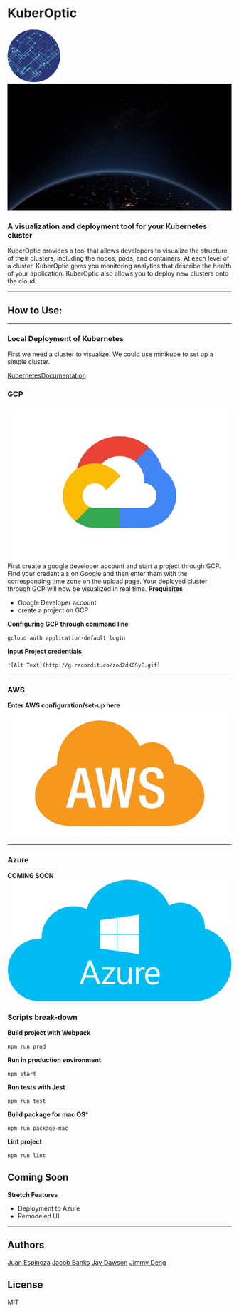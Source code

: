 # KuberOptic
![](src/client/assets/credsPage/kub.png)
![](src/client/assets/credsPage/kubernatiGif.gif)
### A visualization and deployment tool for your Kubernetes cluster
KuberOptic provides a tool that allows developers to visualize the structure of their clusters, including the nodes, pods, and containers. At each level of a cluster, KuberOptic gives you monitoring analytics that describe the health of your application. KuberOptic also allows you to deploy new clusters onto the cloud.

***
## How to Use:
***
### Local Deployment of Kubernetes
First we need a cluster to visualize. We could use minikube to set up a simple cluster.

[KubernetesDocumentation](https://kubernetes.io/docs/tasks/tools/install-minikube/)
### GCP
![](src/client/assets/credsPage/google.png)
First create a google developer account and start a project through GCP. Find your credentials on Google and then enter them with the corresponding time zone on the upload page. Your deployed cluster through GCP will now be visualized in real time.
**Prequisites**
- Google Developer account
- create a project on GCP

**Configuring GCP through command line**
```
gcloud auth application-default login
```
**Input Project credentials**
```
![Alt Text](http://g.recordit.co/zod2dKGSyE.gif)
```
***
### AWS
**Enter AWS configuration/set-up here**
![](src/client/assets/credsPage/aws.png)
***
### Azure
**COMING SOON**
![](src/client/assets/credsPage/azure.png)
### Scripts break-down
**Build project with Webpack**
```
npm run prod
```
**Run in production environment**
```
npm start
```
**Run tests with Jest**
```
npm run test
```
**Build package for mac OS***
```
npm run package-mac
```
**Lint project**
```
npm run lint
```
## Coming Soon
**Stretch Features**
- Deployment to Azure
- Remodeled UI
***
## Authors
[Juan Espinoza](https://github.com/jespinoza17)
[Jacob Banks](https://github.com/jacobbanks)
[Jay Dawson](https://github.com/ImJustJay)
[Jimmy Deng](https://github.com/rev619)
## License
MIT